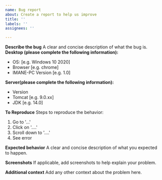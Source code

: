 ```yaml
---
name: Bug report
about: Create a report to help us improve
title: ''
labels: ''
assignees: ''

---
```


**Describe the bug**
A clear and concise description of what the bug is.
**Desktop (please complete the following information):**
 - OS: [e.g. Windows 10 2020]
 - Browser [e.g. chrome]
 - IMANE-PC Version [e.g. 1.0]

**Server(please complete the following information):**
- Version
 - Tomcat [e.g. 9.0.xx]
 - JDK [e.g. 14.0]

**To Reproduce**
Steps to reproduce the behavior:
1. Go to '...'
2. Click on '....'
3. Scroll down to '....'
4. See error

**Expected behavior**
A clear and concise description of what you expected to happen.

**Screenshots**
If applicable, add screenshots to help explain your problem.

**Additional context**
Add any other context about the problem here.

